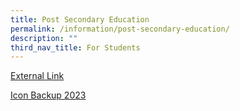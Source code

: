 ```yaml
---
title: Post Secondary Education
permalink: /information/post-secondary-education/
description: ""
third_nav_title: For Students
---
```

<a href="/files/MOE%20post-secondary-brochure.pdf">External Link</a>

<a href="/files/'graduatingstudents2023iconbackup.pdf">Icon Backup 2023</a>